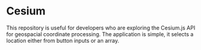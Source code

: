 # Cesium
This repository is useful for developers who are exploring the Cesium.js API for geospacial coordinate processing.  The application is simple, it selects a location either from button inputs or an array.
